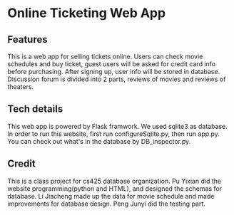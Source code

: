 # Online Ticketing Web App

## Features

This is a web app for selling tickets online.
Users can check movie schedules and buy ticket, guest users will be asked for credit card info before purchasing.
After signing up, user info will be stored in database.
Discussion forum is divided into 2 parts, reviews of movies and reviews of theaters.

## Tech details

This web app is powered by Flask framwork. We used sqlite3 as database.
In order to run this website, first run configureSqlite.py, then run app.py.
You can check out what's in the database by DB_inspector.py.

## Credit

This is a class project for cs425 database organization.
Pu Yixian did the website programming(python and HTML), and designed the schemas for database.
Li Jiacheng made up the data for movie schedule and made improvements for database design.
Peng Junyi did the testing part. 
